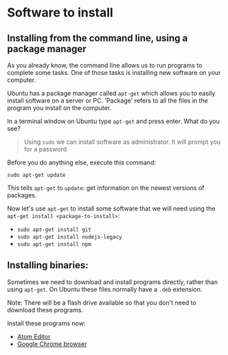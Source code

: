 # Software to install

## Installing from the command line, using a package manager

As you already know, the command line allows us to run programs to complete some tasks. One of those tasks is installing new software on your computer.

Ubuntu has a package manager called `apt-get` which allows you to easily install software on a server or PC. 'Package' refers to all the files in the program you install on the computer.

In a terminal window on Ubuntu type `apt-get` and press enter. What do you see?

> Using `sudo` we can install software as administrator. It will prompt you for a password

Before you do anything else, execute this command:

```
sudo apt-get update
```

This tells `apt-get` to `update`: get information on the newest versions of packages.

Now let's use `apt-get` to install some software that we will need using the `apt-get install <package-to-install>`:

* `sudo apt-get install git`
* `sudo apt-get install nodejs-legacy`
* `sudo apt-get install npm`

## Installing binaries:

Sometimes we need to download and install programs directly, rather than using `apt-get`. On Ubuntu these files normally have a `.deb` extension.

Note: There will be a flash drive available so that you don't need to download these programs.

Install these programs now:

* [Atom Editor](http://atom.io/)
* [Google Chrome browser](https://www.google.co.za/chrome/browser/desktop/index.html)
